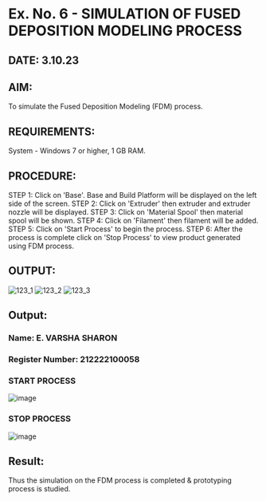 # Ex. No. 6 - SIMULATION OF FUSED DEPOSITION MODELING PROCESS

## DATE: 3.10.23 
## AIM:
 To simulate the Fused Deposition Modeling (FDM) process.

## REQUIREMENTS:
 System - Windows 7 or higher, 1 GB RAM.

## PROCEDURE:
 STEP 1: Click on 'Base'. Base and Build Platform will be displayed on the left side of the screen.
 STEP 2: Click on 'Extruder' then extruder and extruder nozzle will be displayed.
 STEP 3: Click on 'Material Spool' then material spool will be shown.
 STEP 4: Click on 'Filament' then filament will be added.
 STEP 5: Click on 'Start Process' to begin the process.
 STEP 6: After the process is complete click on 'Stop Process' to view product generated using FDM process.

## OUTPUT:
![123_1](https://github.com/Sellakumar1987/Ex.-No---6.-SIMULATION-OF-FUSED-DEPOSITION-MODELING-PROCESS/assets/113594316/998a5e1b-4fea-4f03-a323-dd49973513a7)
![123_2](https://github.com/Sellakumar1987/Ex.-No---6.-SIMULATION-OF-FUSED-DEPOSITION-MODELING-PROCESS/assets/113594316/92d9d5de-1d13-43b2-a354-c3429e38d50b)
![123_3](https://github.com/Sellakumar1987/Ex.-No---6.-SIMULATION-OF-FUSED-DEPOSITION-MODELING-PROCESS/assets/113594316/e05c97f8-b035-4e4d-86e8-f91a73aa95a8)

## Output:
### Name: E. VARSHA SHARON
### Register Number: 212222100058
### START PROCESS
![image](https://github.com/varshasharon/Ex.-No---6.-SIMULATION-OF-FUSED-DEPOSITION-MODELING-PROCESS/assets/98278161/d2d32e4d-0fb3-4fb3-a681-2f7965ef60e7)
### STOP PROCESS
![image](https://github.com/varshasharon/Ex.-No---6.-SIMULATION-OF-FUSED-DEPOSITION-MODELING-PROCESS/assets/98278161/5cd60f66-eb5f-4378-a230-13ad7d16eb7a)



## Result:
Thus the simulation on the FDM process is completed & prototyping process is studied.
